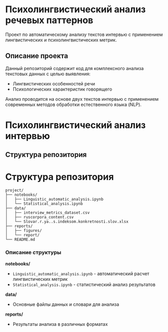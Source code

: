 # Психолингвистический анализ речевых паттернов

Проект по автоматическому анализу текстов интервью с применением лингвистических и психолингвистических метрик.

## Описание проекта

Данный репозиторий содержит код для комплексного анализа текстовых данных с целью выявления:
- Лингвистических особенностей речи
- Психологических характеристик говорящего

Анализ проводится на основе двух текстов интервью с применением современных методов обработки естественного языка (NLP).


# Психолингвистический анализ интервью

## Структура репозитория
# Структура репозитория

```tree
project/
├── notebooks/
│   ├── Linguistic_automatic_analysis.ipynb
│   └── Statistical_analysis.ipynb
├── data/
│   ├── interview_metrics_dataset.csv
│   ├── ruscorpora_content.csv
│   └── Slovar.r.ya..s.indeksom.konkretnosti.slov.xlsx
├── reports/
│   ├── figures/
│   └── report/
└── README.md
```

### Описание структуры

**notebooks/**
- `Linguistic_automatic_analysis.ipynb` - автоматический расчет лингвистических метрик
- `Statistical_analysis.ipynb` - статистический анализ результатов

**data/**
- Основные файлы данных и словари для анализа

**reports/**
- Результаты анализа в различных форматах
